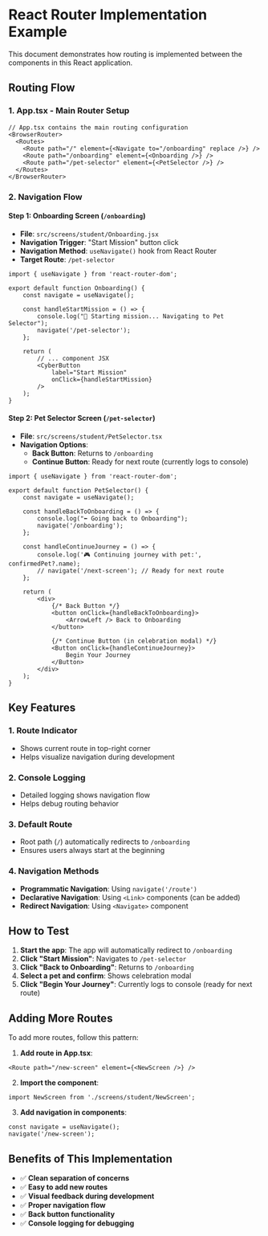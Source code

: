 # React Router Implementation Example

This document demonstrates how routing is implemented between the components in this React application.

## Routing Flow

### 1. App.tsx - Main Router Setup
```tsx
// App.tsx contains the main routing configuration
<BrowserRouter>
  <Routes>
    <Route path="/" element={<Navigate to="/onboarding" replace />} />
    <Route path="/onboarding" element={<Onboarding />} />
    <Route path="/pet-selector" element={<PetSelector />} />
  </Routes>
</BrowserRouter>
```

### 2. Navigation Flow

#### Step 1: Onboarding Screen (`/onboarding`)
- **File**: `src/screens/student/Onboarding.jsx`
- **Navigation Trigger**: "Start Mission" button click
- **Navigation Method**: `useNavigate()` hook from React Router
- **Target Route**: `/pet-selector`

```tsx
import { useNavigate } from 'react-router-dom';

export default function Onboarding() {
    const navigate = useNavigate();
    
    const handleStartMission = () => {
        console.log("🚀 Starting mission... Navigating to Pet Selector");
        navigate('/pet-selector');
    };
    
    return (
        // ... component JSX
        <CyberButton 
            label="Start Mission" 
            onClick={handleStartMission}
        />
    );
}
```

#### Step 2: Pet Selector Screen (`/pet-selector`)
- **File**: `src/screens/student/PetSelector.tsx`
- **Navigation Options**:
  - **Back Button**: Returns to `/onboarding`
  - **Continue Button**: Ready for next route (currently logs to console)

```tsx
import { useNavigate } from 'react-router-dom';

export default function PetSelector() {
    const navigate = useNavigate();
    
    const handleBackToOnboarding = () => {
        console.log("⬅️ Going back to Onboarding");
        navigate('/onboarding');
    };
    
    const handleContinueJourney = () => {
        console.log('🎮 Continuing journey with pet:', confirmedPet?.name);
        // navigate('/next-screen'); // Ready for next route
    };
    
    return (
        <div>
            {/* Back Button */}
            <button onClick={handleBackToOnboarding}>
                <ArrowLeft /> Back to Onboarding
            </button>
            
            {/* Continue Button (in celebration modal) */}
            <Button onClick={handleContinueJourney}>
                Begin Your Journey
            </Button>
        </div>
    );
}
```

## Key Features

### 1. Route Indicator
- Shows current route in top-right corner
- Helps visualize navigation during development

### 2. Console Logging
- Detailed logging shows navigation flow
- Helps debug routing behavior

### 3. Default Route
- Root path (`/`) automatically redirects to `/onboarding`
- Ensures users always start at the beginning

### 4. Navigation Methods
- **Programmatic Navigation**: Using `navigate('/route')`
- **Declarative Navigation**: Using `<Link>` components (can be added)
- **Redirect Navigation**: Using `<Navigate>` component

## How to Test

1. **Start the app**: The app will automatically redirect to `/onboarding`
2. **Click "Start Mission"**: Navigates to `/pet-selector`
3. **Click "Back to Onboarding"**: Returns to `/onboarding`
4. **Select a pet and confirm**: Shows celebration modal
5. **Click "Begin Your Journey"**: Currently logs to console (ready for next route)

## Adding More Routes

To add more routes, follow this pattern:

1. **Add route in App.tsx**:
```tsx
<Route path="/new-screen" element={<NewScreen />} />
```

2. **Import the component**:
```tsx
import NewScreen from './screens/student/NewScreen';
```

3. **Add navigation in components**:
```tsx
const navigate = useNavigate();
navigate('/new-screen');
```

## Benefits of This Implementation

- ✅ **Clean separation of concerns**
- ✅ **Easy to add new routes**
- ✅ **Visual feedback during development**
- ✅ **Proper navigation flow**
- ✅ **Back button functionality**
- ✅ **Console logging for debugging** 